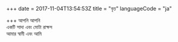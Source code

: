 +++
date = 2017-11-04T13:54:53Z
title = "বৃত্ত"
languageCode = "ja"
 
+++ 
আপনি আপনি   
একটি সাদা এবং মোটা রাক্ষস   
আমার স্বামী এবং আমি